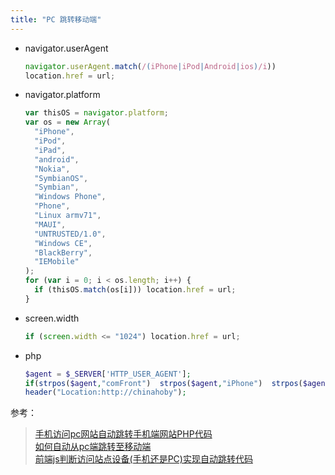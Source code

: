 ```yaml
---
title: "PC 跳转移动端"
---
```


- navigator.userAgent

  ```javascript
  navigator.userAgent.match(/(iPhone|iPod|Android|ios)/i))
  location.href = url;
  ```

- navigator.platform

  ```javascript
  var thisOS = navigator.platform;
  var os = new Array(
    "iPhone",
    "iPod",
    "iPad",
    "android",
    "Nokia",
    "SymbianOS",
    "Symbian",
    "Windows Phone",
    "Phone",
    "Linux armv71",
    "MAUI",
    "UNTRUSTED/1.0",
    "Windows CE",
    "BlackBerry",
    "IEMobile"
  );
  for (var i = 0; i < os.length; i++) {
    if (thisOS.match(os[i])) location.href = url;
  }
  ```

- screen.width

  ```javascript
  if (screen.width <= "1024") location.href = url;
  ```

- php

  ```php
  $agent = $_SERVER['HTTP_USER_AGENT'];
  if(strpos($agent,"comFront")  strpos($agent,"iPhone")  strpos($agent,"MIDP-2.0")  strpos($agent,"Opera Mini")  strpos($agent,"UCWEB")  strpos($agent,"Android")  strpos($agent,"Windows CE")  strpos($agent,"SymbianOS"))
  header("Location:http://chinahoby");
  ```

参考：
> [手机访问pc网站自动跳转手机端网站PHP代码](http://www.cnblogs.com/zgzy/p/4054624.html)  
> [如何自动从pc端跳转至移动端](http://jingyan.baidu.com/article/6dad5075f00867a123e36ef7.html)  
> [前端js判断访问站点设备(手机还是PC)实现自动跳转代码](http://www.thinkphp.cn/topic/23703.html)  

